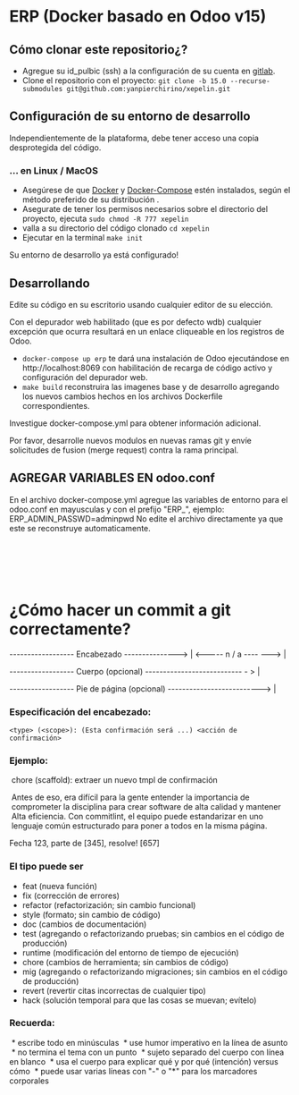 # ERP (Docker basado en Odoo v15)

## Cómo clonar este repositorio¿?
  * Agregue su id_pulbic (ssh) a la configuración de su cuenta en [gitlab](https://docs.gitlab.com/ee/ssh/).
  * Clone el repositorio con el proyecto: `git clone -b 15.0 --recurse-submodules git@github.com:yanpierchirino/xepelin.git`

## Configuración de su entorno de desarrollo
Independientemente de la plataforma, debe tener acceso una copia desprotegida del código.

### ... en Linux / MacOS
  * Asegúrese de que [Docker](https://docs.docker.com/install/) y [Docker-Compose](https://docs.docker.com/compose/install/) estén instalados, según el método preferido de su distribución .
  * Asegurate de tener los permisos necesarios sobre el directorio del proyecto, ejecuta `sudo chmod -R 777 xepelin`
  * valla a su directorio del código clonado `cd xepelin`
  * Ejecutar en la terminal `make init`

Su entorno de desarrollo ya está configurado!

## Desarrollando
Edite su código en su escritorio usando cualquier editor de su elección.

Con el depurador web habilitado (que es por defecto wdb) cualquier excepción que ocurra
resultará en un enlace cliqueable en los registros de Odoo.

  * `docker-compose up erp` te dará una instalación de Odoo ejecutándose en http://localhost:8069 con habilitación de recarga de código activo y configuración del depurador web.
  * `make build` reconstruira las imagenes base y de desarrollo agregando los nuevos cambios hechos en los archivos Dockerfile correspondientes.

Investigue docker-compose.yml para obtener información adicional.

Por favor, desarrolle nuevos modulos en nuevas ramas git y envíe solicitudes de fusion (merge request) contra la rama principal.

## AGREGAR VARIABLES EN odoo.conf
En el archivo docker-compose.yml agregue las variables de entorno para el odoo.conf en mayusculas y con el prefijo "ERP_", ejemplo: ERP_ADMIN_PASSWD=adminpwd
No edite el archivo directamente ya que este se reconstruye automaticamente.

<br/>
<br/>
<br/>
<br/>

# ¿Cómo hacer un commit a git correctamente?

------------------ Encabezado ---------------> | <----- n / a ---- ---> |

------------------ Cuerpo (opcional) --------------------------- - > |

------------------ Pie de página (opcional) --------------------------> |


### Especificación del encabezado:

`<type> (<scope>): (Esta confirmación será ...) <acción de confirmación>`


### Ejemplo:

 chore (scaffold): extraer un nuevo tmpl de confirmación

 Antes de eso, era difícil para la gente entender la importancia de
 comprometer la disciplina para crear software de alta calidad y mantener
 Alta eficiencia. Con commitlint, el equipo puede estandarizar en uno
 lenguaje común estructurado para poner a todos en la misma página.

 Fecha 123, parte de [345], resolve! [657]


### El tipo puede ser
* feat (nueva función)
* fix (corrección de errores)
* refactor (refactorización; sin cambio funcional)
* style (formato; sin cambio de código)
* doc (cambios de documentación)
* test (agregando o refactorizando pruebas; sin cambios en el código de producción)
* runtime (modificación del entorno de tiempo de ejecución)
* chore (cambios de herramienta; sin cambios de código)
* mig (agregando o refactorizando migraciones; sin cambios en el código de producción)
* revert (revertir citas incorrectas de cualquier tipo)
* hack (solución temporal para que las cosas se muevan; evítelo)


### Recuerda:
 * escribe todo en minúsculas
 * use humor imperativo en la línea de asunto
 * no termina el tema con un punto
 * sujeto separado del cuerpo con línea en blanco
 * usa el cuerpo para explicar qué y por qué (intención) versus cómo
 * puede usar varias líneas con "-" o "*" para los marcadores corporales
